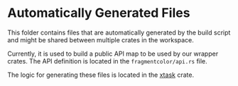 # Automatically Generated Files

This folder contains files that are automatically generated by the build script
and might be shared between multiple crates in the workspace.

Currently, it is used to build a public API map to be used by our wrapper crates.
The API definition is located in the `fragmentcolor/api.rs` file.

The logic for generating these files is located in the [xtask](../xtask/README.md) crate.
